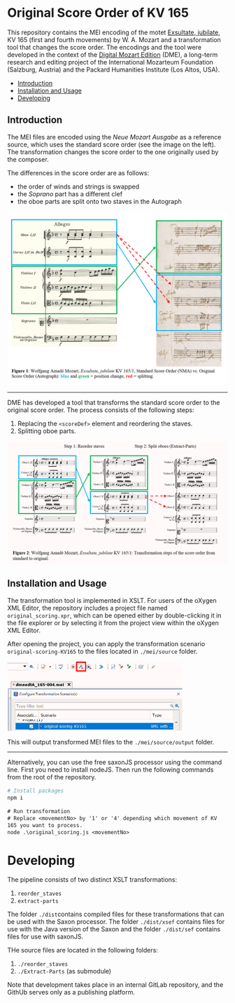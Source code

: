 # Original Score Order of KV 165


This repository contains the MEI encoding of the motet [Exsultate, jubilate](https://kv.mozarteum.at/de/work/exsultate-jubilate-2625), KV 165 (first and fourth movements) by W. A. Mozart and a transformation tool that changes the score order. The encodings and the tool were developed in the context of the [Digital Mozart Edition](dme.mozarteum.at) (DME), a long-term research and editing project of the International Mozarteum Foundation (Salzburg, Austria) and the Packard Humanities Institute (Los Altos, USA).


- [Introduction](#introduction)
- [Installation and Usage](#installation-and-usage)
- [Developing](#developing)



## Introduction

The MEI files are encoded using the _Neue Mozart Ausgabe_ as a reference source, which uses the standard score order (see the image on the left). The transformation changes the score order to the one originally used by the composer.

The differences in the score order are as follows:

- the order of winds and strings is swapped
- the _Soprano_ part has a different clef
- the oboe parts are split onto two staves in the Autograph

<img width="600" alt="Extraction of the first violin part." src="./docs/pct/NMAvsAutograph.png">

<hr>

DME has developed a tool that transforms the standard score order to the original score order. The process consists of the following steps:

1. Replacing the `<scoreDef>` element and reordering the staves.
2. Splitting oboe parts.

<img width="600" alt="Extraction of the first violin part." src="./docs/pct/transformationPipeline.png">

## Installation and Usage

The transformation tool is implemented in XSLT. For users of the oXygen XML Editor, the repository includes a project file named `original_scoring.xpr`, which can be opened either by double-clicking it in the file explorer or by selecting it from the project view within the oXygen XML Editor.

After opening the project, you can apply the transformation scenario `original-scoring-KV165` to the files located in `./mei/source` folder.

<img width="400" alt="Extraction of the first violin part." src="./docs/pct/transformationScenario.png">


This will output transformed MEI files to the `./mei/source/output` folder.

<hr>

Alternatively, you can use the free saxonJS processor using the command line. First you need to install nodeJS. Then run the following commands from the root of the repository.

```bash
# Install packages
npm i
```

```
# Run transformation
# Replace <movementNo> by '1' or '4' depending which movement of KV 165 you want to process.
node .\original_scoring.js <movementNo>
```

# Developing

The pipeline consists of two distinct XSLT transformations:

1. `reorder_staves`
2. `extract-parts`

The folder `./dist`contains compiled files for these transformations that can be used with the Saxon processor. The folder `./dist/xsef` contains files for use with the Java version of the Saxon and the folder `./dist/sef` contains files for use with saxonJS.

THe source files are located in the following folders:

1.  `./reorder_staves`                        
2. `./Extract-Parts` (as submodule)

Note that development takes place in an internal GitLab repository, and the GithUb serves only as a publishing platform.

